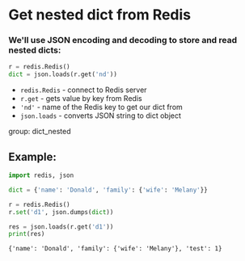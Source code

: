 # Get nested dict from Redis

### We'll use JSON encoding and decoding to store and read nested dicts:

```python
r = redis.Redis()
dict = json.loads(r.get('nd'))
```

- `redis.Redis` - connect to Redis server
- `r.get` - gets value by key from Redis
- `'nd'` - name of the Redis key to get our dict from
- `json.loads` - converts JSON string to dict object

group: dict_nested

## Example: 
```python
import redis, json

dict = {'name': 'Donald', 'family': {'wife': 'Melany'}}

r = redis.Redis()
r.set('d1', json.dumps(dict))

res = json.loads(r.get('d1'))
print(res)
```
```
{'name': 'Donald', 'family': {'wife': 'Melany'}, 'test': 1}

```

